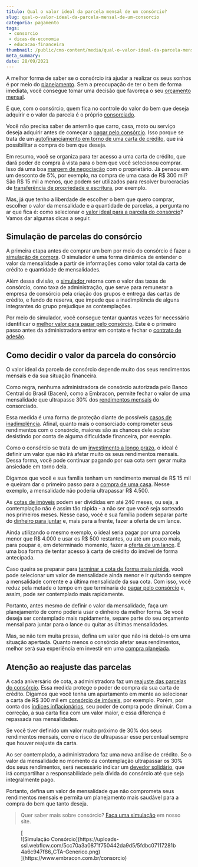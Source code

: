 ```yaml
---
titulo: Qual o valor ideal da parcela mensal de um consórcio?
slug: qual-o-valor-ideal-da-parcela-mensal-de-um-consorcio
categoria: pagamento
tags:
 - consorcio
 - dicas-de-economia
 - educacao-financeira
thumbnail: /public/cms-content/media/qual-o-valor-ideal-da-parcela-mensal-de-um-consorcio.jpg
meta_summary: 
date: 28/09/2021
---
```

A melhor forma de saber se o consórcio irá ajudar a realizar os seus sonhos é por meio do [planejamento](https://www.embracon.com.br/blog/planejamento-financeiro-um-guia-para-as-financas-nao-sairem-de-controle). Sem a preocupação de ter o bem de forma imediata, você consegue tomar uma decisão que favoreça o seu [orçamento mensal](https://www.embracon.com.br/blog/como-fazer-um-orcamento-familiar-sem-erro).

É que, com o consórcio, quem fica no controle do valor do bem que deseja adquirir e o valor da parcela é o próprio [consorciado](https://www.embracon.com.br/blog/tire-todas-as-suas-duvidas-sobre-os-direitos-e-deveres-do-consorciado).

Você não precisa saber de antemão que carro, casa, moto ou serviço deseja adquirir antes de começar a [pagar pelo consórcio](https://www.embracon.com.br/blog/quanto-preciso-pagar-para-fazer-um-consorcio). Isso porque se trata de um [autofinanciamento em torno de uma carta de crédito](https://www.embracon.com.br/blog/autofinanciamento-o-que-e-e-como-um-consorcio-pode-ajuda-lo), que irá possibilitar a compra do bem que deseja.

Em resumo, você se organiza para ter acesso a uma carta de crédito, que dará poder de compra à vista para o bem que você selecionou comprar. Isso dá uma boa [margem de negociação](https://www.embracon.com.br/blog/4-dicas-para-conseguir-uma-boa-negociacao-na-hora-de-adquirir-o-seu-bem) com o proprietário. Já pensou em um desconto de 5%, por exemplo, na compra de uma casa de R$ 300 mil? São R$ 15 mil a menos, que podem ser utilizados para resolver burocracias de [transferência de propriedade e escritura](https://www.embracon.com.br/blog/escritura-de-imovel-o-que-eu-preciso-saber-sobre-o-tema), por exemplo.

Mas, já que tenho a liberdade de escolher o bem que quero comprar, escolher o valor da mensalidade e a quantidade de parcelas, a pergunta no ar que fica é: como selecionar o [valor ideal para a parcela do consórcio](https://www.embracon.com.br/blog/como-calcular-as-parcelas-no-consorcio)? Vamos dar algumas dicas a seguir.

Simulação de parcelas do consórcio
----------------------------------

A primeira etapa antes de comprar um bem por meio do consórcio é fazer a [simulação de compra](https://www.embracon.com.br/blog/simulacao-de-consorcio). O simulador é uma forma dinâmica de entender o valor da mensalidade a partir de informações como valor total da carta de crédito e quantidade de mensalidades.

Além dessa divisão, o [simulador ](https://www.embracon.com.br/blog/entenda-a-importancia-de-fazer-uma-simulacao-antes-de-contratar-um-consorcio)retorna com o valor das taxas de consórcio, como taxa de administração, que serve para remunerar a empresa de consórcio pela criação dos grupos e entrega das cartas de crédito, e fundo de reserva, que impede que a inadimplência de alguns integrantes do grupo prejudique as contemplações.

Por meio do simulador, você consegue tentar quantas vezes for necessário identificar o [melhor valor para pagar pelo consórcio](https://www.embracon.com.br/blog/11-coisas-que-voce-precisa-saber-sobre-a-parcela-do-consorcio). Este é o primeiro passo antes da administradora entrar em contato e fechar o [contrato de adesão](https://www.embracon.com.br/blog/saiba-o-que-avaliar-antes-de-assinar-um-contrato-de-consorcio).

Como decidir o valor da parcela do consórcio
--------------------------------------------

O valor ideal da parcela de consórcio depende muito dos seus rendimentos mensais e da sua situação financeira.

Como regra, nenhuma administradora de consórcio autorizada pelo Banco Central do Brasil (Bacen), como a Embracon, permite fechar o valor de uma mensalidade que ultrapasse 30% dos [rendimentos mensais](https://www.embracon.com.br/blog/entenda-como-e-possivel-manter-a-saude-financeira-da-sua-familia) do consorciado.

Essa medida é uma forma de proteção diante de possíveis [casos de inadimplência](https://www.embracon.com.br/blog/nao-consigo-pagar-meu-consorcio-e-agora). Afinal, quanto mais o consorciado comprometer seus rendimentos com o consórcio, maiores são as chances dele acabar desistindo por conta de alguma dificuldade financeira, por exemplo.

Como o consórcio se trata de um [investimento a longo prazo](https://www.embracon.com.br/blog/8-motivos-que-comprovam-que-consorcio-e-investimento), o ideal é definir um valor que não irá afetar muito os seus rendimentos mensais. Dessa forma, você pode continuar pagando por sua cota sem gerar muita ansiedade em torno dela.

Digamos que você e sua família tenham um rendimento mensal de R$ 15 mil e queiram dar o primeiro passo para a [compra de uma casa](https://www.embracon.com.br/blog/como-conquistar-a-estabilidade-da-casa-propria). Nesse exemplo, a mensalidade não poderia ultrapassar R$ 4.500.

As [cotas de imóveis](https://www.embracon.com.br/blog/guia-completo-consorcio-imobiliario) podem ser divididas em até 240 meses, ou seja, a contemplação não é assim tão rápida - a não ser que você seja sorteado nos primeiros meses. Nesse caso, você e sua família podem separar parte do [dinheiro para juntar](https://www.embracon.com.br/blog/guardar-poupar-ou-investir-qual-a-diferenca-entre-os-termos) e, mais para a frente, fazer a oferta de um lance.

Ainda utilizando o mesmo exemplo, o ideal seria pagar por uma parcela menor que R$ 4.000 e usar os R$ 500 restantes, ou até um pouco mais, para poupar e, em determinado momento, fazer a [oferta de um lance](https://www.embracon.com.br/blog/como-funcionam-os-tipos-de-lances-no-consorcio). É uma boa forma de tentar acesso à carta de crédito do imóvel de forma antecipada.

Caso queira se preparar para [terminar a cota de forma mais rápida](https://www.embracon.com.br/blog/antecipar-um-consorcio-descubra-aqui), você pode selecionar um valor de mensalidade ainda menor e ir quitando sempre a mensalidade corrente e a última mensalidade da sua cota. Com isso, você reduz pela metade o tempo em que terminaria de [pagar pelo consórcio](https://www.embracon.com.br/blog/como-e-feito-o-pagamento-da-parcela-do-consorcio) e, assim, pode ser contemplado mais rapidamente.

Portanto, antes mesmo de definir o valor da mensalidade, faça um planejamento de como poderia usar o dinheiro da melhor forma. Se você deseja ser contemplado mais rapidamente, separe parte do seu orçamento mensal para juntar para o lance ou quitar as últimas mensalidades.

Mas, se não tem muita pressa, defina um valor que não irá deixá-lo em uma situação apertada. Quanto menos o consórcio afetar seus rendimentos, melhor será sua experiência em investir em uma [compra planejada](https://www.embracon.com.br/blog/quando-o-consorcio-e-uma-boa-opcao).

Atenção ao reajuste das parcelas
--------------------------------

A cada aniversário de cota, a administradora faz um [reajuste das parcelas do consórcio](https://www.embracon.com.br/blog/reajuste-consorcio-como-e-feito). Essa medida protege o poder de compra da sua carta de crédito. Digamos que você tenha um apartamento em mente ao selecionar a carta de R$ 300 mil em [consórcio de imóveis](https://www.embracon.com.br/blog/15-duvidas-sobre-consorcio-de-imoveis), por exemplo. Porém, por conta dos [índices inflacionários](https://www.embracon.com.br/blog/entenda-a-importancia-da-taxa-selic-e-da-inflacao), seu poder de compra pode diminuir. Com a correção, a sua carta fica com um valor maior, e essa diferença é repassada nas mensalidades.

Se você tiver definido um valor muito próximo de 30% dos seus rendimentos mensais, corre o risco de ultrapassar esse percentual sempre que houver reajuste da carta.

Ao ser contemplado, a administradora faz uma nova análise de crédito. Se o valor da mensalidade no momento da contemplação ultrapassar os 30% dos seus rendimentos, será necessário indicar um [devedor solidário](https://www.embracon.com.br/blog/o-que-e-o-devedor-solidario-e-como-ele-te-ajuda), que irá compartilhar a responsabilidade pela dívida do consórcio até que seja integralmente pago.

Portanto, defina um valor de mensalidade que não comprometa seus rendimentos mensais e permita um planejamento mais saudável para a compra do bem que tanto deseja.

> Quer saber mais sobre consórcio? [Faça uma simulação](https://www.embracon.com.br/consorcio) em nosso site.

<figure class="w-richtext-figure-type-image w-richtext-align-center">[<div>![Simulação Consórcio](https://uploads-ssl.webflow.com/5cc70a3a0871f750442da9d5/5fdbc07117281b4a6c947f86_CTA-Generico.png)</div>](https://www.embracon.com.br/consorcio)</figure>
